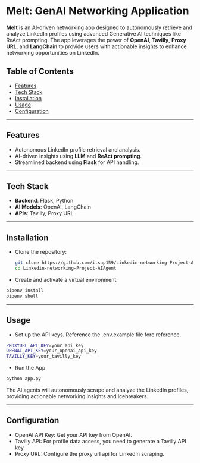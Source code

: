 # Melt: GenAI Networking Application

**Melt** is an AI-driven networking app designed to autonomously retrieve and analyze LinkedIn profiles using advanced Generative AI techniques like ReAct prompting. The app leverages the power of **OpenAI**, **Tavilly**, **Proxy URL**, and **LangChain** to provide users with actionable insights to enhance networking opportunities on LinkedIn.

## Table of Contents
- [Features](#features)
- [Tech Stack](#tech-stack)
- [Installation](#installation)
- [Usage](#usage)
- [Configuration](#configuration)

---

## Features

- Autonomous LinkedIn profile retrieval and analysis.
- AI-driven insights using **LLM** and **ReAct prompting**.
- Streamlined backend using **Flask** for API handling.

---

## Tech Stack

- **Backend**: Flask, Python
- **AI Models**: OpenAI, LangChain
- **APIs**: Tavilly, Proxy URL

---

## Installation

- Clone the repository:

   ```bash
   git clone https://github.com/itsap159/Linkedin-networking-Project-AIAgent.git
   cd Linkedin-networking-Project-AIAgent
   ```

- Create and activate a virtual environment:

```bash
pipenv install
pipenv shell
```
---

## Usage
- Set up the API keys. Reference the .env.example file fore reference.

```bash
PROXYURL_API_KEY=your_api_key
OPENAI_API_KEY=your_openai_api_key
TAVILLY_KEY=your_tavilly_key
```

- Run the App
```bash
python app.py
```

The AI agents will autonomously scrape and analyze the LinkedIn profiles, providing actionable networking insights and icebreakers.

---

## Configuration
- OpenAI API Key: Get your API key from OpenAI.
- Tavilly API: For profile data access, you need to generate a Tavilly API key.
- Proxy URL: Configure the proxy url api for LinkedIn scraping.
